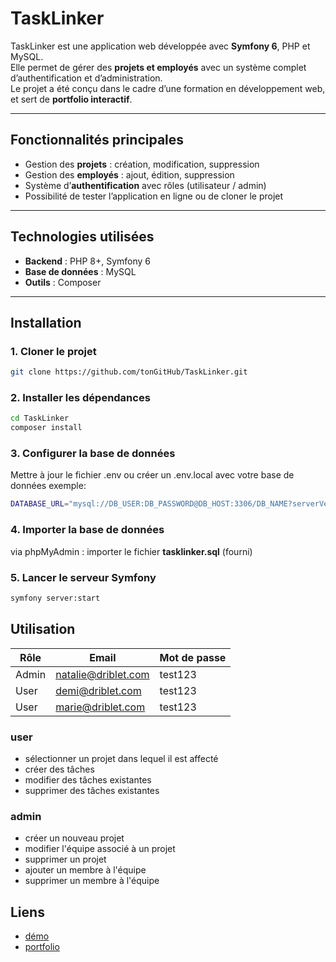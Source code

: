 # TaskLinker

TaskLinker est une application web développée avec **Symfony 6**, PHP et MySQL.  
Elle permet de gérer des **projets et employés** avec un système complet d’authentification et d’administration.  
Le projet a été conçu dans le cadre d’une formation en développement web, et sert de **portfolio interactif**.

---

## Fonctionnalités principales

- Gestion des **projets** : création, modification, suppression
- Gestion des **employés** : ajout, édition, suppression
- Système d’**authentification** avec rôles (utilisateur / admin)
- Possibilité de tester l’application en ligne ou de cloner le projet

---

## Technologies utilisées

- **Backend** : PHP 8+, Symfony 6
- **Base de données** : MySQL
- **Outils** : Composer

---

## Installation

### 1. Cloner le projet
```bash
git clone https://github.com/tonGitHub/TaskLinker.git
```

### 2. Installer les dépendances
```bash
cd TaskLinker
composer install
```

### 3. Configurer la base de données
Mettre à jour le fichier .env ou créer un .env.local avec votre base de données
exemple: 
```bash
DATABASE_URL="mysql://DB_USER:DB_PASSWORD@DB_HOST:3306/DB_NAME?serverVersion=8.0&charset=utf8mb4"
```

### 4. Importer la base de données
via phpMyAdmin : importer le fichier **tasklinker.sql** (fourni)

### 5. Lancer le serveur Symfony
```bash
symfony server:start
```

## Utilisation

| Rôle  | Email                                     | Mot de passe |
| ----- | ------------------------- | ------------ |
| Admin | natalie@driblet.com   | test123          |
| User  | demi@driblet.com | test123          |
| User  | marie@driblet.com | test123          |

### user
- sélectionner un projet dans lequel il est affecté
- créer des tâches
- modifier des tâches existantes
- supprimer des tâches existantes

### admin
- créer un nouveau projet
- modifier l'équipe associé à un projet
- supprimer un projet
- ajouter un membre à l'équipe
- supprimer un membre à l'équipe

## Liens
- [démo](https://laurent-gurbala.fr/TaskLinker)
- [portfolio](https://laurent-gurbala.fr)